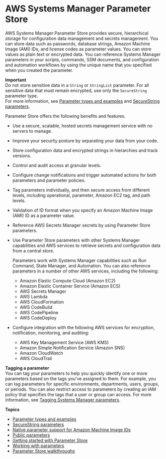 # AWS Systems Manager Parameter Store<a name="systems-manager-parameter-store"></a>

AWS Systems Manager Parameter Store provides secure, hierarchical storage for configuration data management and secrets management\. You can store data such as passwords, database strings, Amazon Machine Image \(AMI\) IDs, and license codes as parameter values\. You can store values as plain text or encrypted data\. You can reference Systems Manager parameters in your scripts, commands, SSM documents, and configuration and automation workflows by using the unique name that you specified when you created the parameter\. 

**Important**  
Do not store sensitive data in a `String` or `StringList` parameter\. For all sensitive data that must remain encrypted, use only the `SecureString` parameter type\.  
For more information, see [Parameter types and examples](parameter-store-about-examples.md) and [SecureString parameters](sysman-paramstore-securestring.md)\.

Parameter Store offers the following benefits and features\.
+ Use a secure, scalable, hosted secrets management service with no servers to manage\.
+ Improve your security posture by separating your data from your code\.
+ Store configuration data and encrypted strings in hierarchies and track versions\.
+ Control and audit access at granular levels\.
+ Configure change notifications and trigger automated actions for both parameters and parameter policies\.
+ Tag parameters individually, and then secure access from different levels, including operational, parameter, Amazon EC2 tag, and path levels\. 
+ Validation of ID format when you specify an Amazon Machine Image \(AMI\) ID as a parameter value\.
+ Reference AWS Secrets Manager secrets by using Parameter Store parameters\.
+ Use Parameter Store parameters with other Systems Manager capabilities and AWS services to retrieve secrets and configuration data from a central store\. 

  Parameters work with Systems Manager capabilities such as Run Command, State Manager, and Automation\. You can also reference parameters in a number of other AWS services, including the following:
  + Amazon Elastic Compute Cloud \(Amazon EC2\)
  + Amazon Elastic Container Service \(Amazon ECS\)
  + AWS Secrets Manager
  + AWS Lambda
  + AWS CloudFormation
  + AWS CodeBuild
  + AWS CodePipeline
  + AWS CodeDeploy
+ Configure integration with the following AWS services for encryption, notification, monitoring, and auditing:
  + AWS Key Management Service \(AWS KMS\)
  + Amazon Simple Notification Service \(Amazon SNS\)
  + Amazon CloudWatch
  + AWS CloudTrail

**Tagging a parameter**  
You can tag your parameters to help you quickly identify one or more parameters based on the tags you've assigned to them\. For example, you can tag parameters for specific environments, departments, users, groups, or periods\. You can also restrict access to parameters by creating an IAM policy that specifies the tags that a user or group can access\. For more information, see [Tagging Systems Manager parameters](tagging-parameters.md)\.

**Topics**
+ [Parameter types and examples](parameter-store-about-examples.md)
+ [SecureString parameters](sysman-paramstore-securestring.md)
+ [Native parameter support for Amazon Machine Image IDs](parameter-store-ec2-aliases.md)
+ [Public parameters](parameter-store-public-parameters.md)
+ [Getting started with Parameter Store](sysman-paramstore-settingup.md)
+ [Working with parameters](sysman-paramstore-working.md)
+ [Parameter Store walkthroughs](sysman-paramstore-walk.md)